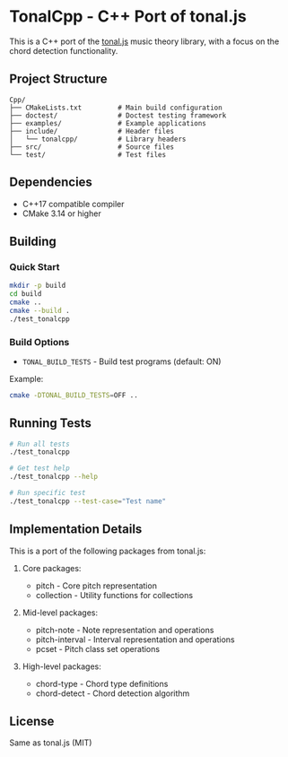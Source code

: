 # TonalCpp - C++ Port of tonal.js

This is a C++ port of the [tonal.js](https://github.com/tonaljs/tonal) music theory library, with a focus on the chord detection functionality.

## Project Structure

```
Cpp/
├── CMakeLists.txt         # Main build configuration
├── doctest/               # Doctest testing framework 
├── examples/              # Example applications
├── include/               # Header files 
│   └── tonalcpp/          # Library headers
├── src/                   # Source files
└── test/                  # Test files
```

## Dependencies

- C++17 compatible compiler
- CMake 3.14 or higher

## Building

### Quick Start

```bash
mkdir -p build
cd build
cmake ..
cmake --build .
./test_tonalcpp
```

### Build Options

- `TONAL_BUILD_TESTS` - Build test programs (default: ON)

Example:
```bash
cmake -DTONAL_BUILD_TESTS=OFF ..
```

## Running Tests

```bash
# Run all tests
./test_tonalcpp

# Get test help
./test_tonalcpp --help

# Run specific test
./test_tonalcpp --test-case="Test name"
```

## Implementation Details

This is a port of the following packages from tonal.js:

1. Core packages:
   - pitch - Core pitch representation
   - collection - Utility functions for collections

2. Mid-level packages:
   - pitch-note - Note representation and operations 
   - pitch-interval - Interval representation and operations
   - pcset - Pitch class set operations

3. High-level packages:
   - chord-type - Chord type definitions
   - chord-detect - Chord detection algorithm

## License

Same as tonal.js (MIT)